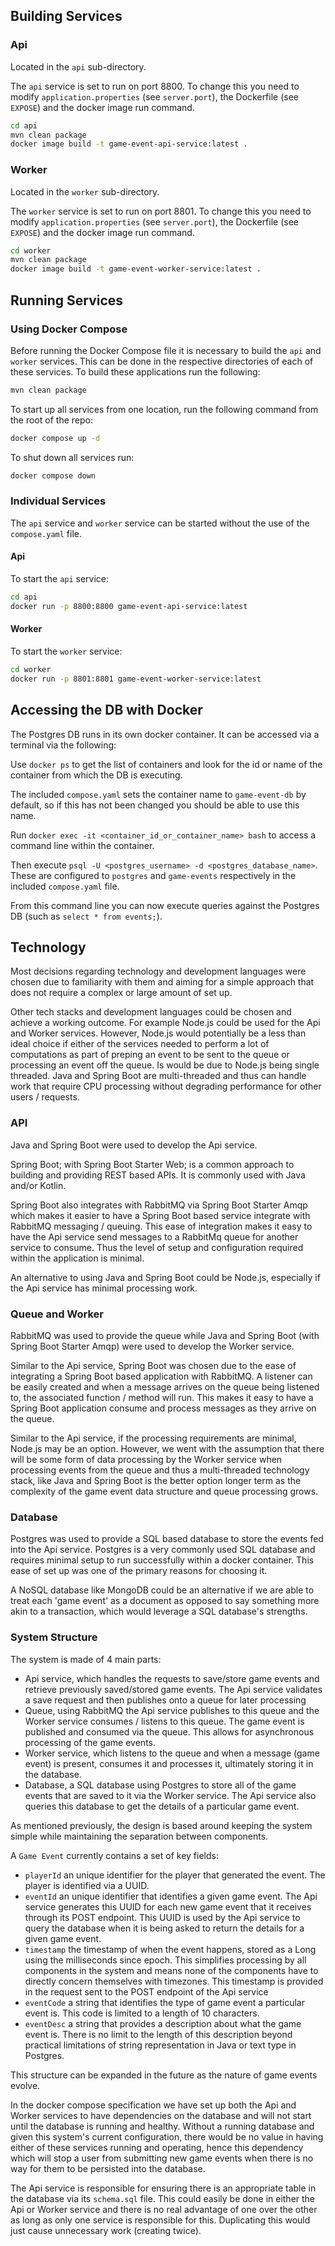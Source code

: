 ## Building Services

### Api

Located in the `api` sub-directory.

The `api` service is set to run on port 8800. To change this you need to modify `application.properties` (see `server.port`), the Dockerfile (see `EXPOSE`) and the docker image run command.

```bash
cd api
mvn clean package
docker image build -t game-event-api-service:latest .
```

### Worker

Located in the `worker` sub-directory.

The `worker` service is set to run on port 8801. To change this you need to modify `application.properties` (see `server.port`), the Dockerfile (see `EXPOSE`) and the docker image run command.

```bash
cd worker
mvn clean package
docker image build -t game-event-worker-service:latest .
```

## Running Services

### Using Docker Compose

Before running the Docker Compose file it is necessary to build the `api` and `worker` services. This can be done in the respective directories of each of these services. To build these applications run the following:

```bash
mvn clean package
```

To start up all services from one location, run the following command from the root of the repo:

```bash
docker compose up -d
```

To shut down all services run:

```bash
docker compose down
```

### Individual Services

The `api` service and `worker` service can be started without the use of the `compose.yaml` file.

#### Api

To start the `api` service:

```bash
cd api
docker run -p 8800:8800 game-event-api-service:latest
```

#### Worker

To start the `worker` service:

```bash
cd worker
docker run -p 8801:8801 game-event-worker-service:latest
```

## Accessing the DB with Docker

The Postgres DB runs in its own docker container. It can be accessed via a terminal via the following:

Use `docker ps` to get the list of containers and look for the id or name of the container from which the DB is executing.

The included `compose.yaml` sets the container name to `game-event-db` by default, so if this has not been changed you should be able to use this name.

Run `docker exec -it <container_id_or_container_name> bash` to access a command line within the container.

Then execute `psql -U <postgres_username> -d <postgres_database_name>`. These are configured to `postgres` and `game-events` respectively in the included `compose.yaml` file.

From this command line you can now execute queries against the Postgres DB (such as `select * from events;`).

## Technology

Most decisions regarding technology and development languages were chosen due to familiarity with them and aiming for a simple approach that does not require a complex or large amount of set up.

Other tech stacks and development languages could be chosen and achieve a working outcome. For example Node.js could be used for the Api and Worker services. However, Node.js would potentially be a less than ideal choice if either of the services needed to perform a lot of computations as part of preping an event to be sent to the queue or processing an event off the queue. Is would be due to Node.js being single threaded. Java and Spring Boot are multi-threaded and thus can handle work that require CPU processing without degrading performance for other users / requests.

### API

Java and Spring Boot were used to develop the Api service.

Spring Boot; with Spring Boot Starter Web; is a common approach to building and providing REST based APIs. It is commonly used with Java and/or Kotlin.

Spring Boot also integrates with RabbitMQ via Spring Boot Starter Amqp which makes it easier to have a Spring Boot based service integrate with RabbitMQ messaging / queuing. This ease of integration makes it easy to have the Api service send messages to a RabbitMq queue for another service to consume. Thus the level of setup and configuration required within the application is minimal.

An alternative to using Java and Spring Boot could be Node.js, especially if the Api service has minimal processing work.

### Queue and Worker

RabbitMQ was used to provide the queue while Java and Spring Boot (with Spring Boot Starter Amqp) were used to develop the Worker service.

Similar to the Api service, Spring Boot was chosen due to the ease of integrating a Spring Boot based application with RabbitMQ. A listener can be easily created and when a message arrives on the queue being listened to, the associated function / method will run. This makes it easy to have a Spring Boot application consume and process messages as they arrive on the queue.

Similar to the Api service, if the processing requirements are minimal, Node.js may be an option. However, we went with the assumption that there will be some form of data processing by the Worker service when processing events from the queue and thus a multi-threaded technology stack, like Java and Spring Boot is the better option longer term as the complexity of the game event data structure and queue processing grows.

### Database

Postgres was used to provide a SQL based database to store the events fed into the Api service. Postgres is a very commonly used SQL database and requires minimal setup to run successfully within a docker container. This ease of set up was one of the primary reasons for choosing it.

A NoSQL database like MongoDB could be an alternative if we are able to treat each 'game event' as a document as opposed to say something more akin to a transaction, which would leverage a SQL database's strengths.

### System Structure

The system is made of 4 main parts:
- Api service, which handles the requests to save/store game events and retrieve previously saved/stored game events. The Api service validates a save request and then publishes onto a queue for later processing
- Queue, using RabbitMQ the Api service publishes to this queue and the Worker service consumes / listens to this queue. The game event is published and consumed via the queue. This allows for asynchronous processing of the game events.
- Worker service, which listens to the queue and when a message (game event) is present, consumes it and processes it, ultimately storing it in the database.
- Database, a SQL database using Postgres to store all of the game events that are saved to it via the Worker service. The Api service also queries this database to get the details of a particular game event.

As mentioned previously, the design is based around keeping the system simple while maintaining the separation between components.

A `Game Event` currently contains a set of key fields:
- `playerId` an unique identifier for the player that generated the event. The player is identified via a UUID.
- `eventId` an unique identifier that identifies a given game event. The Api service generates this UUID for each new game event that it receives through its POST endpoint. This UUID is used by the Api service to query the database when it is being asked to return the details for a given game event.
- `timestamp` the timestamp of when the event happens, stored as a Long using the milliseconds since epoch. This simplifies processing by all components in the system and means none of the components have to directly concern themselves with timezones. This timestamp is provided in the request sent to the POST endpoint of the Api service
- `eventCode` a string that identifies the type of game event a particular event is. This code is limited to a length of 10 characters.
- `eventDesc` a string that provides a description about what the game event is. There is no limit to the length of this description beyond practical limitations of string representation in Java or text type in Postgres.

This structure can be expanded in the future as the nature of game events evolve.

In the docker compose specification we have set up both the Api and Worker services to have dependencies on the database and will not start until the database is running and healthy. Without a running database and given this system's current configuration, there would be no value in having either of these services running and operating, hence this dependency which will stop a user from submitting new game events when there is no way for them to be persisted into the database.

The Api service is responsible for ensuring there is an appropriate table in the database via its `schema.sql` file. This could easily be done in either the Api or Worker service and there is no real advantage of one over the other as long as only one service is responsible for this. Duplicating this would just cause unnecessary work (creating twice).